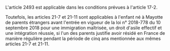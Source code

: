 L'article 2493 est applicable dans les conditions prévues à l'article 17-2.   

  
Toutefois, les articles 21-7 et 21-11 sont applicables à l'enfant né à Mayotte de parents étrangers avant l'entrée en vigueur de la loi n° 2018-778 du 10 septembre 2018 pour une immigration maîtrisée, un droit d'asile effectif et une intégration réussie, si l'un des parents justifie avoir résidé en France de manière régulière pendant la période de cinq ans mentionnée aux mêmes articles 21-7 et 21-11.


